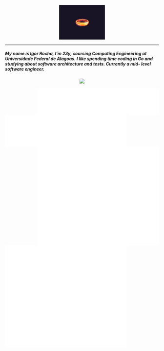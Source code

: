 <div align='center'>
  <img width="150" src="ring.gif"/>
  <hr>
</div>

<div align='left'>
  <h5>My name is Igor Rocha, I'm 23y, coursing Computing Engineering at Universidade Federal de Alagoas. I like spending time coding in Go and studying about software architecture and tests. Currently a mid- 
      level software engineer.</h5>
  <p align="center">
     <a href="https://skillicons.dev">
        <img src="https://skillicons.dev/icons?i=go,laravel,php,nodejs,javascript,vue,docker,ubuntu,notion,mysql,git" />
     </a>
  </p>
</div>
<div>
 <img align='right' width="400" src='metrics.plugin.activity.svg'/>
</div>

<div>
  <img align='left' width="400" src='languages.svg'/>
  <img align='right' width="400" src='metrics.plugin.achievements.compact.svg'/>
</div>

<div>
 <img align='left' width="400" src='code.svg'/>
 <img aign='right' width="400" src='metrics.plugin.leetcode.svg'/>
</div>






